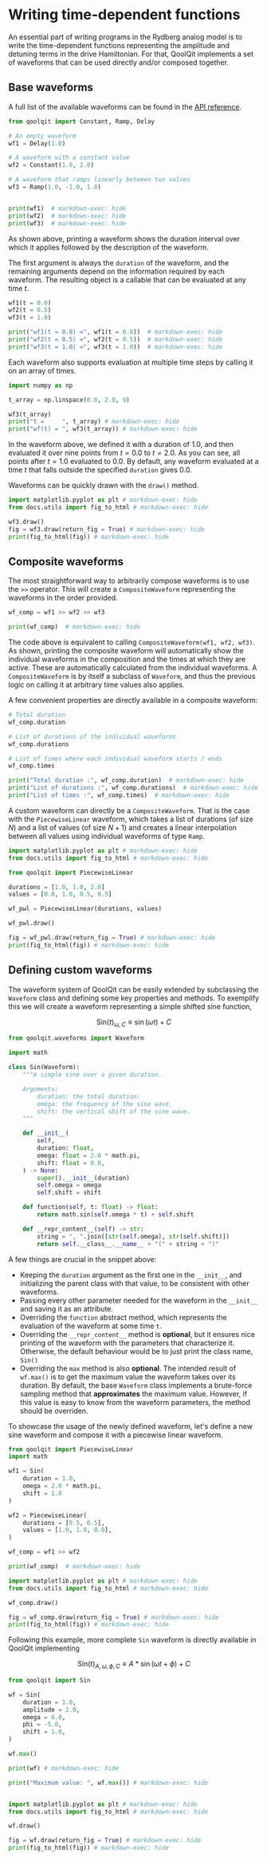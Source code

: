 # Writing time-dependent functions

An essential part of writing programs in the Rydberg analog model is to write the time-dependent functions representing the amplitude and detuning terms in the drive Hamiltonian. For that, QoolQit implements a set of waveforms that can be used directly and/or composed together.

## Base waveforms

A full list of the available waveforms can be found in the [API reference](../api/qoolqit/waveforms/waveforms.md).

```python exec="on" source="material-block" result="json" session="waveforms"
from qoolqit import Constant, Ramp, Delay

# An empty waveform
wf1 = Delay(1.0)

# A waveform with a constant value
wf2 = Constant(1.0, 2.0)

# A waveform that ramps linearly between two values
wf3 = Ramp(1.0, -1.0, 1.0)


print(wf1)  # markdown-exec: hide
print(wf2)  # markdown-exec: hide
print(wf3)  # markdown-exec: hide
```

As shown above, printing a waveform shows the duration interval over which it applies followed by the description of the waveform.

The first argument is always the `duration` of the waveform, and the remaining arguments depend on the information required by each waveform. The resulting object is a callable that can be evaluated at any time $t$.

```python exec="on" source="material-block" result="json" session="waveforms"
wf1(t = 0.0)
wf2(t = 0.5)
wf3(t = 1.0)

print("wf1(t = 0.0) =", wf1(t = 0.0))  # markdown-exec: hide
print("wf2(t = 0.5) =", wf2(t = 0.5))  # markdown-exec: hide
print("wf3(t = 1.0) =", wf3(t = 1.0))  # markdown-exec: hide
```

Each waveform also supports evaluation at multiple time steps by calling it on an array of times.
```python exec="on" source="material-block" result="json" session="waveforms"
import numpy as np

t_array = np.linspace(0.0, 2.0, 9)

wf3(t_array)
print("t =     ", t_array) # markdown-exec: hide
print("wf(t) = ", wf3(t_array)) # markdown-exec: hide
```

In the waveform above, we defined it with a duration of $1.0$, and then evaluated it over nine points from $t = 0.0$ to $t=2.0$. As you can see, all points after $t = 1.0$ evaluated to $0.0$. By default, any waveform evaluated at a time $t$ that falls outside the specified `duration` gives $0.0$.

Waveforms can be quickly drawn with the `draw()` method.

```python exec="on" source="material-block" html="1" session="waveforms"
import matplotlib.pyplot as plt # markdown-exec: hide
from docs.utils import fig_to_html # markdown-exec: hide

wf3.draw()
fig = wf3.draw(return_fig = True) # markdown-exec: hide
print(fig_to_html(fig)) # markdown-exec: hide
```

## Composite waveforms

The most straightforward way to arbitrarily compose waveforms is to use the `>>` operator. This will create a `CompositeWaveform` representing the waveforms in the order provided.

```python exec="on" source="material-block" result="json" session="waveforms"
wf_comp = wf1 >> wf2 >> wf3

print(wf_comp)  # markdown-exec: hide
```

The code above is equivalent to calling `CompositeWaveform(wf1, wf2, wf3)`. As shown, printing the composite waveform will automatically show the individual waveforms in the composition and the times at which they are active. These are automatically calculated from the individual waveforms. A
`CompositeWaveform` is by itself a subclass of `Waveform`, and thus the previous logic on calling it at arbitrary time values also applies.

A few convenient properties are directly available in a composite waveform:

```python exec="on" source="material-block" result="json" session="waveforms"
# Total duration
wf_comp.duration

# List of durations of the individual waveforms
wf_comp.durations

# List of times where each individual waveform starts / ends
wf_comp.times

print("Total duration :", wf_comp.duration)  # markdown-exec: hide
print("List of durations :", wf_comp.durations)  # markdown-exec: hide
print("List of times :", wf_comp.times)  # markdown-exec: hide
```

A custom waveform can directly be a `CompositeWaveform`. That is the case with the `PiecewiseLinear` waveform, which takes a list of durations (of size $N$) and a list of values (of size $N+1$) and creates a linear interpolation between all values using individual waveforms of type `Ramp`.

```python exec="on" source="material-block" html="1" session="waveforms"
import matplotlib.pyplot as plt # markdown-exec: hide
from docs.utils import fig_to_html # markdown-exec: hide

from qoolqit import PiecewiseLinear

durations = [1.0, 1.0, 2.0]
values = [0.0, 1.0, 0.5, 0.5]

wf_pwl = PiecewiseLinear(durations, values)

wf_pwl.draw()

fig = wf_pwl.draw(return_fig = True) # markdown-exec: hide
print(fig_to_html(fig)) # markdown-exec: hide
```

## Defining custom waveforms

The waveform system of QoolQit can be easily extended by subclassing the `Waveform` class and defining some key properties and methods. To exemplify this we will create a waveform representing a simple shifted sine function,

$$
    \text{Sin}(t)_{\omega, C} \equiv \sin(\omega t) + C
$$


```python exec="on" source="material-block" session="waveforms"
from qoolqit.waveforms import Waveform

import math

class Sin(Waveform):
    """A simple sine over a given duration.

    Arguments:
        duration: the total duration.
        omega: the frequency of the sine wave.
        shift: the vertical shift of the sine wave.
    """

    def __init__(
        self,
        duration: float,
        omega: float = 2.0 * math.pi,
        shift: float = 0.0,
    ) -> None:
        super().__init__(duration)
        self.omega = omega
        self.shift = shift

    def function(self, t: float) -> float:
        return math.sin(self.omega * t) + self.shift

    def __repr_content__(self) -> str:
        string = ", ".join([str(self.omega), str(self.shift)])
        return self.__class__.__name__ + "(" + string + ")"
```

A few things are crucial in the snippet above:

- Keeping the `duration` argument as the first one in the `__init__`, and initializing the parent class with that value, to be consistent with other waveforms.
- Passing every other parameter needed for the waveform in the `__init__` and saving it as an attribute.
- Overriding the `function` abstract method, which represents the evaluation of the waveform at some time `t`.
- Overriding the `__repr_content__` method is **optional**, but it ensures nice printing of the waveform with the parameters that characterize it. Otherwise, the default behaviour would be to just print the class name, `Sin()`
- Overriding the `max` method is also **optional**. The intended result of `wf.max()` is to get the maximum value the waveform takes over its duration. By default, the base `Waveform` class implements a brute-force sampling method that **approximates** the maximum value. However, if this value is easy to know from the waveform parameters, the method should be overriden.

To showcase the usage of the newly defined waveform, let's define a new sine waveform and compose it with a piecewise linear waveform.


```python exec="on" source="material-block" result="json" session="waveforms"
from qoolqit import PiecewiseLinear
import math

wf1 = Sin(
    duration = 1.0,
    omega = 2.0 * math.pi,
    shift = 1.0
)

wf2 = PiecewiseLinear(
    durations = [0.5, 0.5],
    values = [1.0, 1.0, 0.0],
)

wf_comp = wf1 >> wf2

print(wf_comp)  # markdown-exec: hide
```

```python exec="on" source="material-block" html="1" session="waveforms"
import matplotlib.pyplot as plt # markdown-exec: hide
from docs.utils import fig_to_html # markdown-exec: hide

wf_comp.draw()

fig = wf_comp.draw(return_fig = True) # markdown-exec: hide
print(fig_to_html(fig)) # markdown-exec: hide
```

Following this example, more complete `Sin` waveform is directly available in QoolQit implementing

$$
    \text{Sin}(t)_{A, \omega, \phi, C} \equiv A * \sin(\omega t + \phi) + C
$$

```python exec="on" source="material-block" result="json" session="waveforms"
from qoolqit import Sin

wf = Sin(
    duration = 1.0,
    amplitude = 2.0,
    omega = 6.0,
    phi = -5.0,
    shift = 1.0,
)

wf.max()

print(wf) # markdown-exec: hide

print("Maximum value: ", wf.max()) # markdown-exec: hide



```

```python exec="on" source="material-block" html="1" session="waveforms"
import matplotlib.pyplot as plt # markdown-exec: hide
from docs.utils import fig_to_html # markdown-exec: hide

wf.draw()

fig = wf.draw(return_fig = True) # markdown-exec: hide
print(fig_to_html(fig)) # markdown-exec: hide
```

